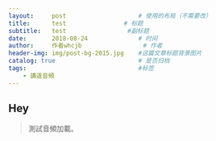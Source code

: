 ```yaml
---
layout:     post   				    # 使用的布局（不需要改）
title:      test				# 标题 
subtitle:   test                 #副标题
date:       2018-08-24 				# 时间
author:     作者whcjb					# 作者
header-img: img/post-bg-2015.jpg 	#这篇文章标题背景图片
catalog: true 						# 是否归档
tags:								#标签
    - 講道音頻
---
```


## Hey
>測試音頻加載。
